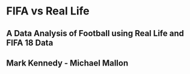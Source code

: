 # FIFA vs Real Life
## A Data Analysis of Football using Real Life and FIFA 18 Data
## Mark Kennedy - Michael Mallon
